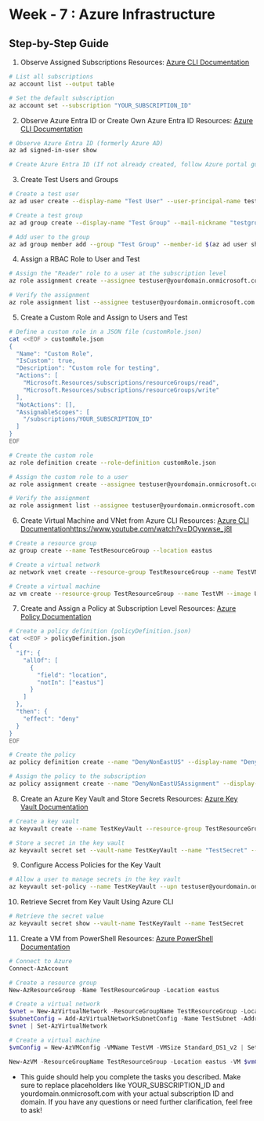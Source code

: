 # Week - 7 : Azure Infrastructure
## Step-by-Step Guide
1. Observe Assigned Subscriptions
Resources:
[Azure CLI Documentation](https://www.youtube.com/watch?v=OQwQmikCLs4&pp=ygUWYXp1cmUgYWN0aXZlIGRpcmVjdG9yeQ%3D%3D)
```sh
# List all subscriptions
az account list --output table

# Set the default subscription
az account set --subscription "YOUR_SUBSCRIPTION_ID"
```

2. Observe Azure Entra ID or Create Own Azure Entra ID
Resources:
[Azure CLI Documentation](https://learn.microsoft.com/en-us/cli/azure/what-is-azure-cli)
```sh
# Observe Azure Entra ID (formerly Azure AD)
az ad signed-in-user show

# Create Azure Entra ID (If not already created, follow Azure portal guide)
```

3. Create Test Users and Groups
```sh
# Create a test user
az ad user create --display-name "Test User" --user-principal-name testuser@yourdomain.onmicrosoft.com --password TestPassword123!

# Create a test group
az ad group create --display-name "Test Group" --mail-nickname "testgroup"

# Add user to the group
az ad group member add --group "Test Group" --member-id $(az ad user show --id testuser@yourdomain.onmicrosoft.com --query objectId -o tsv)
```

4. Assign a RBAC Role to User and Test
```sh
# Assign the "Reader" role to a user at the subscription level
az role assignment create --assignee testuser@yourdomain.onmicrosoft.com --role "Reader" --scope /subscriptions/YOUR_SUBSCRIPTION_ID

# Verify the assignment
az role assignment list --assignee testuser@yourdomain.onmicrosoft.com --output table
```

5. Create a Custom Role and Assign to Users and Test
```sh
# Define a custom role in a JSON file (customRole.json)
cat <<EOF > customRole.json
{
  "Name": "Custom Role",
  "IsCustom": true,
  "Description": "Custom role for testing",
  "Actions": [
    "Microsoft.Resources/subscriptions/resourceGroups/read",
    "Microsoft.Resources/subscriptions/resourceGroups/write"
  ],
  "NotActions": [],
  "AssignableScopes": [
    "/subscriptions/YOUR_SUBSCRIPTION_ID"
  ]
}
EOF

# Create the custom role
az role definition create --role-definition customRole.json

# Assign the custom role to a user
az role assignment create --assignee testuser@yourdomain.onmicrosoft.com --role "Custom Role" --scope /subscriptions/YOUR_SUBSCRIPTION_ID

# Verify the assignment
az role assignment list --assignee testuser@yourdomain.onmicrosoft.com --output table
```

6. Create Virtual Machine and VNet from Azure CLI
Resources:
[Azure CLI Documentation]()https://www.youtube.com/watch?v=DOywwse_j8I
```sh
# Create a resource group
az group create --name TestResourceGroup --location eastus

# Create a virtual network
az network vnet create --resource-group TestResourceGroup --name TestVNet --address-prefix 10.0.0.0/16 --subnet-name TestSubnet --subnet-prefix 10.0.0.0/24

# Create a virtual machine
az vm create --resource-group TestResourceGroup --name TestVM --image UbuntuLTS --admin-username azureuser --generate-ssh-keys --vnet-name TestVNet --subnet TestSubnet
```

7. Create and Assign a Policy at Subscription Level
Resources:
[Azure Policy Documentation](https://www.youtube.com/watch?v=4wGns611G4w&pp=ygUMYXp1cmUgcG9saWN5)

```sh
# Create a policy definition (policyDefinition.json)
cat <<EOF > policyDefinition.json
{
  "if": {
    "allOf": [
      {
        "field": "location",
        "notIn": ["eastus"]
      }
    ]
  },
  "then": {
    "effect": "deny"
  }
}
EOF

# Create the policy
az policy definition create --name "DenyNonEastUS" --display-name "Deny non-East US locations" --description "Deny resources not in East US" --rules policyDefinition.json --mode All

# Assign the policy to the subscription
az policy assignment create --name "DenyNonEastUSAssignment" --display-name "Deny non-East US locations" --policy "DenyNonEastUS" --scope /subscriptions/YOUR_SUBSCRIPTION_ID
```

8. Create an Azure Key Vault and Store Secrets
Resources:
[Azure Key Vault Documentation](https://www.youtube.com/watch?v=JDRixckApxM&pp=ygUPYXp1cmUga2V5IHZhdWx0)
```sh
# Create a key vault
az keyvault create --name TestKeyVault --resource-group TestResourceGroup --location eastus

# Store a secret in the key vault
az keyvault secret set --vault-name TestKeyVault --name "TestSecret" --value "MySecretValue"
```
9. Configure Access Policies for the Key Vault
```sh
# Allow a user to manage secrets in the key vault
az keyvault set-policy --name TestKeyVault --upn testuser@yourdomain.onmicrosoft.com --secret-permissions get list set delete
```

10. Retrieve Secret from Key Vault Using Azure CLI
```sh
# Retrieve the secret value
az keyvault secret show --vault-name TestKeyVault --name TestSecret
```
11. Create a VM from PowerShell
Resources:
[Azure PowerShell Documentation](https://www.youtube.com/watch?v=-SRk0hHa-S0)
```powershell
# Connect to Azure
Connect-AzAccount

# Create a resource group
New-AzResourceGroup -Name TestResourceGroup -Location eastus

# Create a virtual network
$vnet = New-AzVirtualNetwork -ResourceGroupName TestResourceGroup -Location eastus -Name TestVNet -AddressPrefix 10.0.0.0/16
$subnetConfig = Add-AzVirtualNetworkSubnetConfig -Name TestSubnet -AddressPrefix 10.0.0.0/24 -VirtualNetwork $vnet
$vnet | Set-AzVirtualNetwork

# Create a virtual machine
$vmConfig = New-AzVMConfig -VMName TestVM -VMSize Standard_DS1_v2 | Set-AzVMOperatingSystem -Linux -ComputerName TestVM -Credential (Get-Credential) | Set-AzVMSourceImage -PublisherName Canonical -Offer UbuntuServer -Skus 18.04-LTS -Version latest | Add-AzVMNetworkInterface -Id (New-AzNetworkInterface -Name TestVM-NIC -ResourceGroupName TestResourceGroup -Location eastus -SubnetId $vnet.Subnets[0].Id).Id

New-AzVM -ResourceGroupName TestResourceGroup -Location eastus -VM $vmConfig
```
- This guide should help you complete the tasks you described. Make sure to replace placeholders like YOUR_SUBSCRIPTION_ID and yourdomain.onmicrosoft.com with your actual subscription ID and domain. If you have any questions or need further clarification, feel free to ask!









